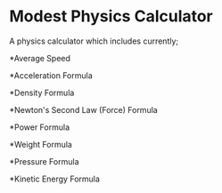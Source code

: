 # Modest Physics Calculator
A physics calculator which includes currently;

  *Average Speed
  
  *Acceleration Formula
    
  *Density Formula
  
  *Newton's Second Law (Force) Formula
    
  *Power Formula
    
  *Weight Formula
  
  *Pressure Formula
  
  *Kinetic Energy Formula

